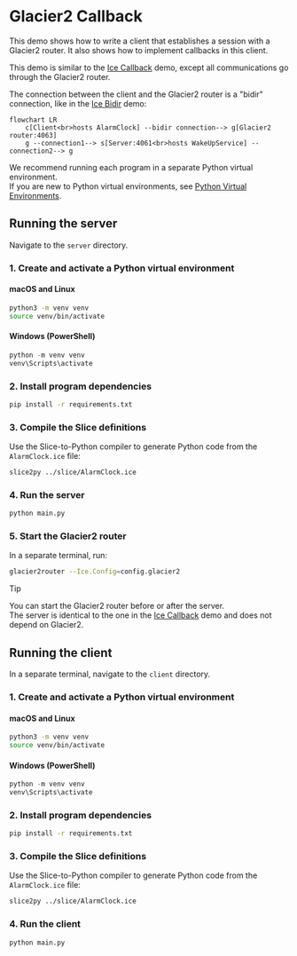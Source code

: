 # Glacier2 Callback

This demo shows how to write a client that establishes a session with a Glacier2 router.
It also shows how to implement callbacks in this client.

This demo is similar to the [Ice Callback][1] demo, except all communications go through the Glacier2 router.

The connection between the client and the Glacier2 router is a "bidir" connection, like in the [Ice Bidir][2] demo:

```mermaid
flowchart LR
    c[Client<br>hosts AlarmClock] --bidir connection--> g[Glacier2 router:4063]
    g --connection1--> s[Server:4061<br>hosts WakeUpService] --connection2--> g
```

We recommend running each program in a separate Python virtual environment.  
If you are new to Python virtual environments, see [Python Virtual Environments].

## Running the server

Navigate to the `server` directory.

### 1. Create and activate a Python virtual environment

#### macOS and Linux

```bash
python3 -m venv venv
source venv/bin/activate
```

#### Windows (PowerShell)

```powershell
python -m venv venv
venv\Scripts\activate
```

### 2. Install program dependencies

```bash
pip install -r requirements.txt
```

### 3. Compile the Slice definitions

Use the Slice-to-Python compiler to generate Python code from the `AlarmClock.ice` file:

```bash
slice2py ../slice/AlarmClock.ice
```

### 4. Run the server

```bash
python main.py
```

### 5. Start the Glacier2 router

In a separate terminal, run:

```bash
glacier2router --Ice.Config=config.glacier2
```

> [!TIP]  
> You can start the Glacier2 router before or after the server.  
> The server is identical to the one in the [Ice Callback][1] demo and does not depend on Glacier2.

## Running the client

In a separate terminal, navigate to the `client` directory.

### 1. Create and activate a Python virtual environment

#### macOS and Linux

```bash
python3 -m venv venv
source venv/bin/activate
```

#### Windows (PowerShell)

```powershell
python -m venv venv
venv\Scripts\activate
```

### 2. Install program dependencies

```bash
pip install -r requirements.txt
```

### 3. Compile the Slice definitions

Use the Slice-to-Python compiler to generate Python code from the `AlarmClock.ice` file:

```bash
slice2py ../slice/AlarmClock.ice
```

### 4. Run the client

```bash
python main.py
```

[Python Virtual Environments]: https://docs.python.org/3/tutorial/venv.html  

[1]: ../../Ice/callback  
[2]: ../../Ice/bidir
